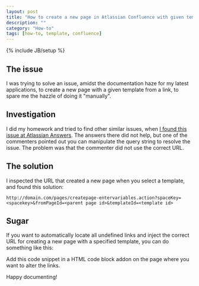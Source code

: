 ```yaml
---
layout: post
title: "How to create a new page in Atlassian Confluence with given template from a link"
description: ""
category: "How-to"
tags: [how-to, template, confluence]
---
```

{% include JB/setup %}
## The issue
I was trying to solve an issue, amidst the documentation haze for my latest applications, to create a new page with a given template from a link, to spare me the hazzle of doing it "manually".

## Investigation
I did my homework and tried to find other similar issues, when [I found this issue at Atlassian Answers](https://answers.atlassian.com/questions/80549/is-it-possible-to-link-to-a-not-already-created-undefined-page-in-confluence-from-an-external-site). The answers there did not help, but one of the commenters pointed out you can manipulate the query string to resolve the issue. The problem was that the commenter did not use the correct URL. 

## The solution

I inspected the URL that created a new page when you select a template, and found this solution:

    http://domain.com/pages/createpage-entervariables.action?spaceKey=<spacekey>&fromPageId=<parent page id>&templateId=<template id>


## Sugar

If you want to automatically locate all undefined links and inject the correct URL for creating a new page with a specified template, you can do something like this:

<script src="https://gist.github.com/phun-ky/78fc3e243527b01bec59.js"></script>

Add this code snippet in a HTML code block addon on the page where you want to alter the links.


Happy documenting!